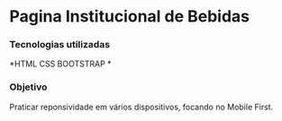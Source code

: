 # Pagina Institucional de Bebidas

### Tecnologias utilizadas

*HTML CSS BOOTSTRAP *

### Objetivo
  Praticar reponsividade em vários dispositivos, focando no Mobile First.
</br>
</br> 
</br> 
